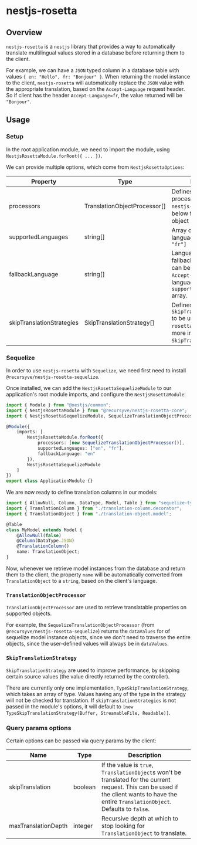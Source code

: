 # nestjs-rosetta

## Overview

`nestjs-rosetta` is a `nestjs` library that provides a way to automatically translate multilingual values stored in a database before returning them to the client.

For example, we can have a `JSON` typed column in a database table with values `{ en: "Hello", fr: "Bonjour" }`. When returning the model instance to the client, `nestjs-rosetta` will automatically replace the `JSON` value with the appropriate translation, based on the `Accept-Language` request header. So if client has the header `Accept-Language=fr`, the value returned will be `"Bonjour"`.

## Usage

### Setup

In the root application module, we need to import the module, using `NestjsRosettaModule.forRoot({ ... })`.

We can provide multiple options, which come from `NestjsRosettaOptions`:

| Property                  | Type                         | Description                                                                                                                                        |
|---------------------------|------------------------------|----------------------------------------------------------------------------------------------------------------------------------------------------|
| processors                | TranslationObjectProcessor[] | Defines object processors to be used by `nestjs-rosetta`. See below for more info on object processors.                                            |
| supportedLanguages        | string[]                     | Array of supported languages. ex: `["en", "fr"]`                                                                                                   |
| fallbackLanguage          | string[]                     | Language on which to fallback if no language can be retrieved from the `Accept-Language` or the language is not in the `supportedLanguages` array. |
| skipTranslationStrategies | SkipTranslationStrategy[]    | Defines `SkipTranslationStrategy` to be used be `nestjs-rosetta`. See below for more info on `SkipTranslationStrategy`.                            |

### Sequelize

In order to use `nestjs-rosetta` with `Sequelize`, we need first need to install `@recursyve/nestjs-rosetta-sequelize`.

Once installed, we can add the `NestjsRosettaSequelizeModule` to our application's root module imports, and configure the `NestjsRosettaModule`:

```typescript
import { Module } from "@nestjs/common";
import { NestjsRosettaModule } from "@recursyve/nestjs-rosetta-core";
import { NestjsRosettaSequelizeModule, SequelizeTranslationObjectProcessor } from "@recursyve/nestjs-rosetta-sequelize";

@Module({
    imports: [
        NestjsRosettaModule.forRoot({
            processors: [new SequelizeTranslationObjectProcessor()],
            supportedLanguages: ["en", "fr"],
            fallbackLanguage: "en"
        }),
        NestjsRosettaSequelizeModule
    ]
})
export class ApplicationModule {}
```

We are now ready to define translation columns in our models:

```typescript
import { AllowNull, Column, DataType, Model, Table } from "sequelize-typescript";
import { TranslationColumn } from "./translation-column.decorator";
import { TranslationObject } from "./translation-object.model";

@Table
class MyModel extends Model {
    @AllowNull(false)
    @Column(DataType.JSON)
    @TranslationColumn()
    name: TranslationObject;
}
```

Now, whenever we retrieve model instances from the database and return them to the client, the property `name` will be automatically converted from `TranslationObject` to a `string`, based on the client's language.

### `TranslationObjectProcessor`

`TranslationObjectProcessor` are used to retrieve translatable properties on supported objects.

For example, the `SequelizeTranslationObjectProcessor` (from `@recursyve/nestjs-rosetta-sequelize`) returns the `dataValues` for of sequelize model instance objects, since we don't need to traverse the entire objects, since the user-defined values will always be in `dataValues`.

### `SkipTranslationStrategy`

`SkipTranslationStrategy` are used to improve performance, by skipping certain source values (the value directly returned by the controller).

There are currently only one implementation, `TypeSkipTranslationStrategy`, which takes an array of type. Values having any of the type in the strategy will not be checked for translation.
If `skipTranslationStrategies` is not passed in the module's options, it will default to `[new TypeSkipTranslationStrategy(Buffer, StreamableFile, Readable)]`.

### Query params options

Certain options can be passed via query params by the client:

| Name                | Type    | Description                                                                                                                                                                                 |
|---------------------|---------|---------------------------------------------------------------------------------------------------------------------------------------------------------------------------------------------|
| skipTranslation     | boolean | If the value is `true`, `TranslationObject`s won't be translated for the current request. This can be used if the client wants to have the entire `TranslationObject`. Defaults to `false`. |
| maxTranslationDepth | integer | Recursive depth at which to stop looking for `TranslationObject` to translate.                                                                                                              |
